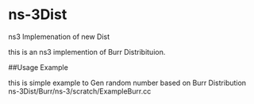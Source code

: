 # ns-3Dist
ns3 Implemenation of new Dist

this is an ns3 implemention of Burr Distribituion.


##Usage Example

this is simple example to Gen random number based on Burr Distribution ns-3Dist/Burr/ns-3/scratch/ExampleBurr.cc
